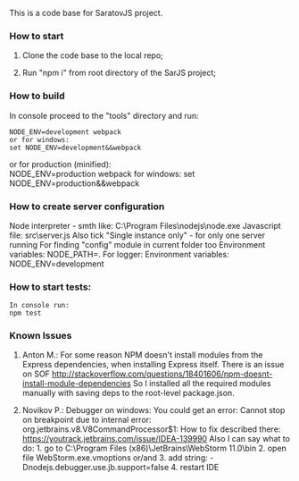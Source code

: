 This is a code base for SaratovJS project.

### How to start

1) Clone the code base to the local repo;

2) Run "npm i" from root directory of the SarJS project;

### How to build

In console proceed to the "tools" directory and run: 

	NODE_ENV=development webpack
	or for windows:
	set NODE_ENV=development&&webpack

or for production (minified):	
	NODE_ENV=production webpack
for windows:
    set NODE_ENV=production&&webpack
    
### How to create server configuration
Node interpreter - smth like: C:\Program Files\nodejs\node.exe
Javascript file: src\server.js
Also tick "Single instance only" - for only one server running
For finding "config" module in current folder too
    Environment variables: NODE_PATH=.
For logger:
    Environment variables: NODE_ENV=development
    
### How to start tests:
    In console run:
    npm test

### Known Issues

1) Anton M.: For some reason NPM doesn't install modules from the Express dependencies, when installing Express itself.
There is an issue on SOF http://stackoverflow.com/questions/18401606/npm-doesnt-install-module-dependencies
So I installed all the required modules manually with saving deps to the root-level package.json. 

2) Novikov P.: Debugger on windows:
    You could get an error: 
        Cannot stop on breakpoint due to internal error: org.jetbrains.v8.V8CommandProcessor$1: 
    How to fix described there: https://youtrack.jetbrains.com/issue/IDEA-139990
    Also I can say what to do:
        1. go to C:\Program Files (x86)\JetBrains\WebStorm 11.0\bin
        2. open file WebStorm.exe.vmoptions or/and
        3. add string: -Dnodejs.debugger.use.jb.support=false
        4. restart IDE